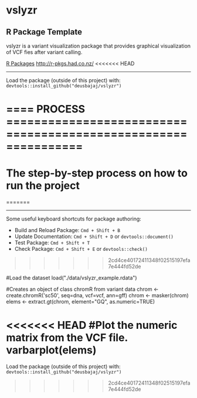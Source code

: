 # vslyzr

## R Package Template

vslyzr is a variant visualization package that provides graphical visualization of VCF fies after variant calling.

  [R Packages](http://r-pkgs.had.co.nz/) <http://r-pkgs.had.co.nz/>
<<<<<<< HEAD

-----------------------------------------------

Load the package (outside of this project) with:
    `devtools::install_github("deusbajaj/vslyzr")`
    
# ====  PROCESS  ===============================================================
# The step-by-step process on how to run the project
=======
 
-----------------------------------------------

Some useful keyboard shortcuts for package authoring:

* Build and Reload Package:  `Cmd + Shift + B`
* Update Documentation:      `Cmd + Shift + D` or `devtools::document()`
* Test Package:              `Cmd + Shift + T`
* Check Package:             `Cmd + Shift + E` or `devtools::check()`
>>>>>>> 2cd4ce40172411348f02515197efa7e444fd52de

#Load the dataset
load("./data/vslyzr_example.rdata")

#Creates an object of class chromR from variant data
chrom <- create.chromR('sc50', seq=dna, vcf=vcf, ann=gff)
chrom <- masker(chrom)
elems <- extract.gt(chrom, element="GQ", as.numeric=TRUE)

<<<<<<< HEAD
#Plot the numeric matrix from the VCF file.
varbarplot(elems)
=======
Load the package (outside of this project) with:
    `devtools::install_github("deusbajaj/vslyzr")`
>>>>>>> 2cd4ce40172411348f02515197efa7e444fd52de


